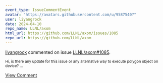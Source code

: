 ```yaml
---
event_type: IssueCommentEvent
avatar: "https://avatars.githubusercontent.com/u/9587540?"
user: liyangrock
date: 2024-04-10
repo_name: LLNL/axom
html_url: https://github.com/LLNL/axom/issues/1085
repo_url: https://github.com/LLNL/axom
---
```


<a href='https://github.com/liyangrock' target='_blank'>liyangrock</a> commented on issue <a href='https://github.com/LLNL/axom/issues/1085' target='_blank'>LLNL/axom#1085</a>.

<small>Hi, is there any update for this issue or any alternative way to execute polygon object on device?...</small>

<a href='https://github.com/LLNL/axom/issues/1085' target='_blank'>View Comment</a>